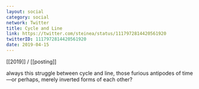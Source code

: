 ```yaml
---
layout: social
category: social
network: Twitter
title: Cycle and Line
link: https://twitter.com/steinea/status/1117972814420561920
twitterID: 1117972814420561920
date: 2019-04-15
---
```


[[2019]] / [[posting]]

always this struggle between cycle and line, those furious antipodes of time—or perhaps, merely inverted forms of each other?
